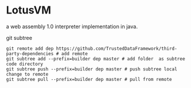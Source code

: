 # LotusVM

a web assembly 1.0 interpreter implementation in java.

git subtree

```shell script
git remote add dep https://github.com/TrustedDataFramework/third-party-dependencies # add remote
git subtree add --prefix=builder dep master # add folder  as subtree code directory
git subtree push --prefix=builder dep master # push subtree local change to remote
git subtree pull --prefix=builder dep master # pull from remote 
```
